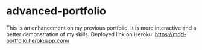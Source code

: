 # advanced-portfolio
This is an enhancement on my previous portfolio. It is more interactive and a better demonstration of my skills.
Deployed link on Heroku: https://mdd-portfolio.herokuapp.com/

